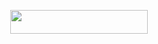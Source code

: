 <p align="center"><a href="https://dashboard.heroku.com/new?template=https://github.com/Akshatxt/Itachi"> <img src="https://img.shields.io/badge/Deploy%20On%20Heroku-bringle?style=for-the-badge&logo=heroku" width="220" height="38.45"/></a></p>
